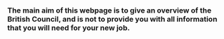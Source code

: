 ### The main aim of this webpage is to give an overview of the British Council, and is not to provide you with all information that you will need for your new job. 

